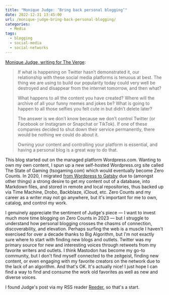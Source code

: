```yaml
---
title: "Monique Judge: ‘Bring back personal blogging’"
date: 2022-12-31 13:45:00
url: /monique-judge-bring-back-personal-blogging/
categories:
  - Media
tags:
  - blogging
  - social-media
  - social-networks
---
```


[Monique Judge, writing for The Verge](https://www.theverge.com/23513418/bring-back-personal-blogging):

> If what is happening on Twitter hasn’t demonstrated it, our relationship with these social media platforms is tenuous at best. The thing we are using to build our popularity today could very well be destroyed and disappear from the internet tomorrow, and then what?
>
> What happens to all the content you have created? Where will the archive of all your funny memes and jokes be? What is going to happen to all those selfies you felt cute in but didn’t delete later?
>
> The answer is we don’t know because we don’t control Twitter (or Facebook or Instagram or Snapchat or TikTok). If one of these companies decided to shut down their service permanently, there would be nothing we could do about it.
>
> Owning your content and controlling your platform is essential, and having a personal blog is a great way to do that.

This blog started out on the managed platform Wordpress.com. Wanting to own my own content, I spun up a new self-hosted Wordpress.org site called The State of Gaming (tsogaming.com) which would eventually become Zero Counts. In 2020, I migrated [from Wordpress to Gatsby](/2020/09/14/from-wordpress-to-gatsby/) due to (amongst other things) a strong desire to get my content out of a database, into Markdown files, and stored in remote and local repositories, thus backed up via Time Machine, Drobo, Backblaze, iCloud, etc. Zero Counts and my career as a writer may not go anywhere, but it's important for me to own, catalog, and control my work.

I genuinely appreciate the sentiment of Judge's piece — I want to invest much more time blogging on Zero Counts in 2023 — but I struggle to understand how personal blogging crosses the chasms of connection, discoverability, and elevation. Perhaps surfing the web is a muscle I haven't exercised for over a decade thanks to Big Algorithm, but I'm not exactly sure where to start with finding new blogs and outlets. Twitter was my primary source for new and interesting voices through retweets from my favorite writers and outlets. I think Mastodon has become my go-to community, but I don't find myself connected to the zeitgeist, finding new content, or even engaging with my favorite creators on the network due to the lack of an algorithm. And that's OK. It's actually nice! I just hope I can find a way to find and consume the work old favorites as well as new and diverse voices.

I found Judge's post via my RSS reader [Reeder](https://www.reederapp.com), so that's a start.
